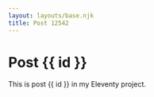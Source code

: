 ```yaml
---
layout: layouts/base.njk
title: Post 12542
---
```


# Post {{ id }}

This is post {{ id }} in my Eleventy project.
